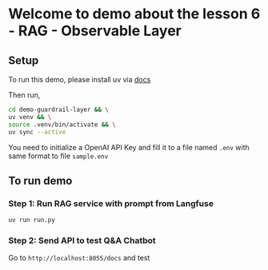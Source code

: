 # Welcome to demo about the lesson 6 - RAG - Observable Layer

## Setup

To run this demo, please install uv via [docs](https://docs.astral.sh/uv/getting-started/installation/)

Then run,

```bash
cd demo-guardrail-layer && \
uv venv && \
source .venv/bin/activate && \
uv sync --active
```

You need to initialize a OpenAI API Key and fill it to a file named `.env` with same format to file `sample.env`

## To run demo

### Step 1: Run RAG service with prompt from Langfuse

```bash
uv run run.py
```

### Step 2: Send API to test Q&A Chatbot

Go to `http://localhost:8055/docs` and test